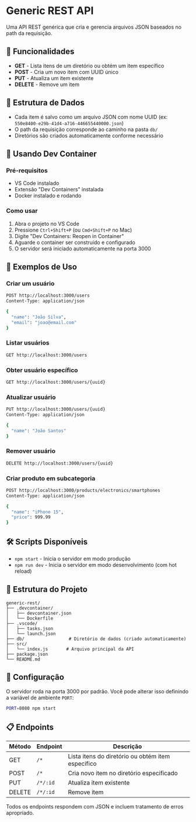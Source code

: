 # Generic REST API

Uma API REST genérica que cria e gerencia arquivos JSON baseados no path da requisição.

## 🚀 Funcionalidades

- **GET** - Lista itens de um diretório ou obtém um item específico
- **POST** - Cria um novo item com UUID único
- **PUT** - Atualiza um item existente
- **DELETE** - Remove um item

## 📁 Estrutura de Dados

- Cada item é salvo como um arquivo JSON com nome UUID (ex: `550e8400-e29b-41d4-a716-446655440000.json`)
- O path da requisição corresponde ao caminho na pasta `db/`
- Diretórios são criados automaticamente conforme necessário

## 🐳 Usando Dev Container

### Pré-requisitos
- VS Code instalado
- Extensão "Dev Containers" instalada
- Docker instalado e rodando

### Como usar
1. Abra o projeto no VS Code
2. Pressione `Ctrl+Shift+P` (ou `Cmd+Shift+P` no Mac)
3. Digite "Dev Containers: Reopen in Container"
4. Aguarde o container ser construído e configurado
5. O servidor será iniciado automaticamente na porta 3000

## 📝 Exemplos de Uso

### Criar um usuário
```bash
POST http://localhost:3000/users
Content-Type: application/json

{
  "name": "João Silva",
  "email": "joao@email.com"
}
```

### Listar usuários
```bash
GET http://localhost:3000/users
```

### Obter usuário específico
```bash
GET http://localhost:3000/users/{uuid}
```

### Atualizar usuário
```bash
PUT http://localhost:3000/users/{uuid}
Content-Type: application/json

{
  "name": "João Santos"
}
```

### Remover usuário
```bash
DELETE http://localhost:3000/users/{uuid}
```

### Criar produto em subcategoria
```bash
POST http://localhost:3000/products/electronics/smartphones
Content-Type: application/json

{
  "name": "iPhone 15",
  "price": 999.99
}
```

## 🛠️ Scripts Disponíveis

- `npm start` - Inicia o servidor em modo produção
- `npm run dev` - Inicia o servidor em modo desenvolvimento (com hot reload)

## 📂 Estrutura do Projeto

```
generic-rest/
├── .devcontainer/
│   ├── devcontainer.json
│   └── Dockerfile
├── .vscode/
│   ├── tasks.json
│   └── launch.json
├── db/                 # Diretório de dados (criado automaticamente)
├── src/
│   └── index.js       # Arquivo principal da API
├── package.json
└── README.md
```

## 🔧 Configuração

O servidor roda na porta 3000 por padrão. Você pode alterar isso definindo a variável de ambiente `PORT`:

```bash
PORT=8080 npm start
```

## 📋 Endpoints

| Método | Endpoint | Descrição |
|--------|----------|-----------|
| GET    | `/*`     | Lista itens do diretório ou obtém item específico |
| POST   | `/*`     | Cria novo item no diretório especificado |
| PUT    | `/*/:id` | Atualiza item existente |
| DELETE | `/*/:id` | Remove item |

Todos os endpoints respondem com JSON e incluem tratamento de erros apropriado.
